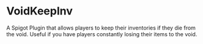 # VoidKeepInv
A Spigot Plugin that allows players to keep their inventories if they die from the void. Useful if you have players constantly losing their items to the void.
